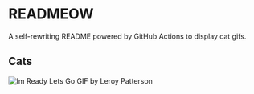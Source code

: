 # READMEOW

A self-rewriting README powered by GitHub Actions to display cat gifs.

## Cats

![Im Ready Lets Go GIF by Leroy Patterson](https://media3.giphy.com/media/CjmvTCZf2U3p09Cn0h/200.gif?cid=9acd02da4xugmv1sqbtl950j24i48u9t9c0nt8ymif1t42tv&ep=v1_gifs_search&rid=200.gif&ct=g)
